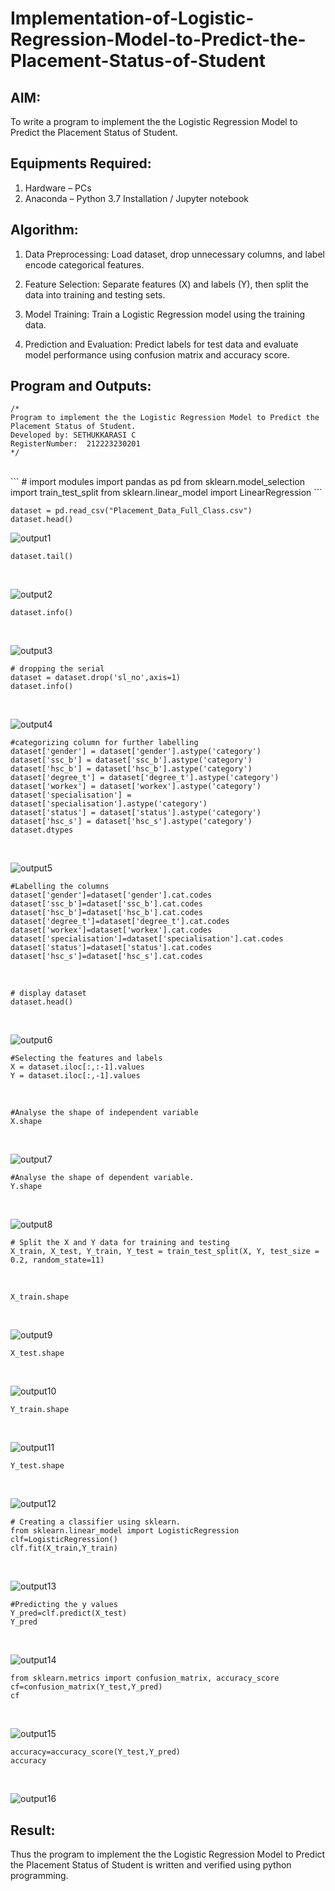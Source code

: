 # Implementation-of-Logistic-Regression-Model-to-Predict-the-Placement-Status-of-Student

## AIM:
To write a program to implement the the Logistic Regression Model to Predict the Placement Status of Student.

## Equipments Required:
1. Hardware – PCs
2. Anaconda – Python 3.7 Installation / Jupyter notebook

## Algorithm:
1. Data Preprocessing: Load dataset, drop unnecessary columns, and label encode categorical features.

2. Feature Selection: Separate features (X) and labels (Y), then split the data into training and testing sets.
 
3. Model Training: Train a Logistic Regression model using the training data.
 
4. Prediction and Evaluation: Predict labels for test data and evaluate model performance using confusion matrix and accuracy score.


## Program and Outputs:
```
/*
Program to implement the the Logistic Regression Model to Predict the Placement Status of Student.
Developed by: SETHUKKARASI C
RegisterNumber:  212223230201
*/
```
<br>
```
# import modules
import pandas as pd
from sklearn.model_selection import train_test_split
from sklearn.linear_model import LinearRegression
```
<br>

```
dataset = pd.read_csv("Placement_Data_Full_Class.csv")
dataset.head()
```
![output1](/1.png)
<br>

```
dataset.tail()
```
<br>

![output2](/2.png)

```
dataset.info()
```
<br>

![output3](/3.png)
<br>

```
# dropping the serial 
dataset = dataset.drop('sl_no',axis=1)
dataset.info()
```
<br>

![output4](/4.png)
<br>

```
#categorizing column for further labelling
dataset['gender'] = dataset['gender'].astype('category')
dataset['ssc_b'] = dataset['ssc_b'].astype('category')
dataset['hsc_b'] = dataset['hsc_b'].astype('category')
dataset['degree_t'] = dataset['degree_t'].astype('category')
dataset['workex'] = dataset['workex'].astype('category')
dataset['specialisation'] = dataset['specialisation'].astype('category')
dataset['status'] = dataset['status'].astype('category')
dataset['hsc_s'] = dataset['hsc_s'].astype('category')
dataset.dtypes
```
<br>

![output5](/5.png)
<br>

```
#Labelling the columns
dataset['gender']=dataset['gender'].cat.codes
dataset['ssc_b']=dataset['ssc_b'].cat.codes
dataset['hsc_b']=dataset['hsc_b'].cat.codes
dataset['degree_t']=dataset['degree_t'].cat.codes
dataset['workex']=dataset['workex'].cat.codes
dataset['specialisation']=dataset['specialisation'].cat.codes
dataset['status']=dataset['status'].cat.codes
dataset['hsc_s']=dataset['hsc_s'].cat.codes

```
<br>

```
# display dataset
dataset.head()
```
<br>

![output6](/6.png)
<br>

```
#Selecting the features and labels
X = dataset.iloc[:,:-1].values
Y = dataset.iloc[:,-1].values
```
<br>

```
#Analyse the shape of independent variable
X.shape
```
<br>

![output7](/7.png)
<br>

```
#Analyse the shape of dependent variable.
Y.shape
```
<br>

![output8](/8.png)
<br>

```
# Split the X and Y data for training and testing
X_train, X_test, Y_train, Y_test = train_test_split(X, Y, test_size = 0.2, random_state=11)
```
<br>

```
X_train.shape
```
<br>

![output9](/9.png)
<br>

```
X_test.shape
```
<br>

![output10](/10.png)
<br>

```
Y_train.shape
```
<br>

![output11](/11.png)
<br>

```
Y_test.shape
```
<br>

![output12](/12.png)
<br>

```
# Creating a classifier using sklearn.
from sklearn.linear_model import LogisticRegression
clf=LogisticRegression()
clf.fit(X_train,Y_train)
```
<br>

![output13](/13.png)
<br>

```
#Predicting the y values
Y_pred=clf.predict(X_test)
Y_pred
```
<br>

![output14](/14.png)
<br>

```
from sklearn.metrics import confusion_matrix, accuracy_score
cf=confusion_matrix(Y_test,Y_pred)
cf
```
<br>

![output15](/15.png)
<br>

```
accuracy=accuracy_score(Y_test,Y_pred)
accuracy
```
<br>

![output16](/16.png)

## Result:
Thus the program to implement the the Logistic Regression Model to Predict the Placement Status of Student is written and verified using python programming.
